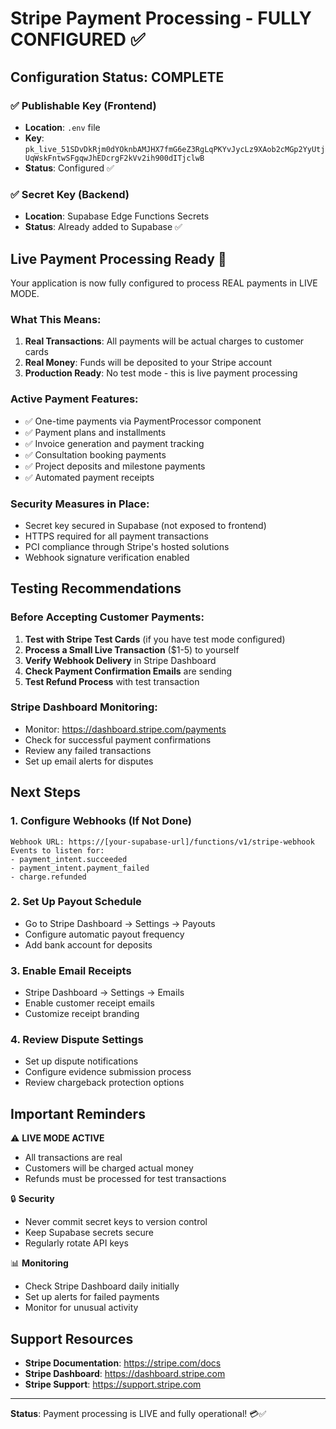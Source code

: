 # Stripe Payment Processing - FULLY CONFIGURED ✅

## Configuration Status: COMPLETE

### ✅ Publishable Key (Frontend)
- **Location**: `.env` file
- **Key**: `pk_live_51SDvDkRjm0dYOknbAMJHX7fmG6eZ3RgLqPKYvJycLz9XAob2cMGp2YyUtjUqWskFntwSFgqwJhEDcrgF2kVv2ih900dITjclwB`
- **Status**: Configured ✅

### ✅ Secret Key (Backend)
- **Location**: Supabase Edge Functions Secrets
- **Status**: Already added to Supabase ✅

## Live Payment Processing Ready 🚀

Your application is now fully configured to process REAL payments in LIVE MODE.

### What This Means:
1. **Real Transactions**: All payments will be actual charges to customer cards
2. **Real Money**: Funds will be deposited to your Stripe account
3. **Production Ready**: No test mode - this is live payment processing

### Active Payment Features:
- ✅ One-time payments via PaymentProcessor component
- ✅ Payment plans and installments
- ✅ Invoice generation and payment tracking
- ✅ Consultation booking payments
- ✅ Project deposits and milestone payments
- ✅ Automated payment receipts

### Security Measures in Place:
- Secret key secured in Supabase (not exposed to frontend)
- HTTPS required for all payment transactions
- PCI compliance through Stripe's hosted solutions
- Webhook signature verification enabled

## Testing Recommendations

### Before Accepting Customer Payments:
1. **Test with Stripe Test Cards** (if you have test mode configured)
2. **Process a Small Live Transaction** ($1-5) to yourself
3. **Verify Webhook Delivery** in Stripe Dashboard
4. **Check Payment Confirmation Emails** are sending
5. **Test Refund Process** with test transaction

### Stripe Dashboard Monitoring:
- Monitor: https://dashboard.stripe.com/payments
- Check for successful payment confirmations
- Review any failed transactions
- Set up email alerts for disputes

## Next Steps

### 1. Configure Webhooks (If Not Done)
```
Webhook URL: https://[your-supabase-url]/functions/v1/stripe-webhook
Events to listen for:
- payment_intent.succeeded
- payment_intent.payment_failed
- charge.refunded
```

### 2. Set Up Payout Schedule
- Go to Stripe Dashboard → Settings → Payouts
- Configure automatic payout frequency
- Add bank account for deposits

### 3. Enable Email Receipts
- Stripe Dashboard → Settings → Emails
- Enable customer receipt emails
- Customize receipt branding

### 4. Review Dispute Settings
- Set up dispute notifications
- Configure evidence submission process
- Review chargeback protection options

## Important Reminders

⚠️ **LIVE MODE ACTIVE**
- All transactions are real
- Customers will be charged actual money
- Refunds must be processed for test transactions

🔒 **Security**
- Never commit secret keys to version control
- Keep Supabase secrets secure
- Regularly rotate API keys

📊 **Monitoring**
- Check Stripe Dashboard daily initially
- Set up alerts for failed payments
- Monitor for unusual activity

## Support Resources

- **Stripe Documentation**: https://stripe.com/docs
- **Stripe Dashboard**: https://dashboard.stripe.com
- **Stripe Support**: https://support.stripe.com

---

**Status**: Payment processing is LIVE and fully operational! 💳✅
